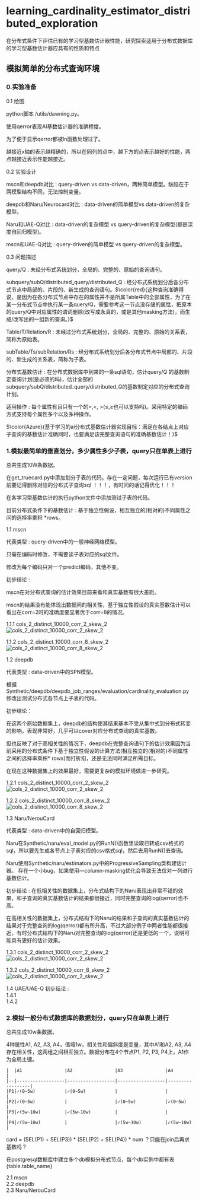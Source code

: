 # learning_cardinality_estimator_distributed_exploration

在分布式条件下评估已有的学习型基数估计器性能，研究探索适用于分布式数据库的学习型基数估计器应具有的性质和特点

## 模拟简单的分布式查询环境

### 0.实验准备

 0.1 绘图

  python脚本 /utils/dawning.py。  

  使用qerror表现AI基数估计器的准确程度。  

  为了便于显示qerror都被ln函数处理过了。  

  越接近x轴的表示越精确的，所以在同列的点中，越下方的点表示越好的性能，两点越接近表示性能越接近。  

 0.2 实验设计  

  mscn和deepdb对比 : query-driven vs data-driven，两种简单模型。缺陷在于两模型结构不同，无法控制变量。

  deepdb和Naru/Neurocard对比 : data-driven的简单模型vs data-driven的复杂模型。  

  Naru和UAE-Q对比 : data-driven的复杂模型 vs query-driven的复杂模型(都是深度自回归模型)。  
  
  mscn和UAE-Q对比 : query-driven的简单模型 vs query-driven的复杂模型。  

 0.3 问题描述

  query/Q : 未经分布式系统划分，全局的、完整的、原始的查询语句。  

  subquery/subQ/distributed_query/distributed_Q : 经分布式系统划分后各分布式节点中局部的、片段的、新生成的查询语句。$\color{red}{这种查询准确得说，是因为在各分布式节点中存在的属性并不是所属Table中的全部属性，为了在某一分布式节点中执行某一条query/Q，需要参考这一节点没存储的属性，把原本的query/Q中对应属性的谓词删除(改写成永真的，或是其他masking方法)，而生成/改写出的一组新的查询。}$  

  Table/T/Relation/R : 未经过分布式系统划分，全局的、完整的、原始的关系表，简称为原始表。  
  
  subTable/Ts/subRelation/Rs : 经分布式系统划分后各分布式节点中局部的、片段的、新生成的关系表，简称为子表。  

  分布式基数估计 : 在分布式数据库中到来的一条sql语句，估计query/Q 的基数制定查询计划(是必须的吗)，估计全部的subquery/subQ/distributed_query/distributed_Q的基数制定对应的分布式查询计划。  

  适用操作 : 每个属性有且只有一个的=,<, >(≤,≥也可以支持吗)。采用特定的编码方式支持每个属性多个以及多种操作。

 $\color{Azure}{基于学习的ai分布式基数估计器实现目标：满足在各结点上对应子查询的基数估计准确同时，也要满足该完整查询语句的准确基数估计！}$

### 1.模拟最简单的垂直划分，多少属性多少子表，query只在单表上进行

 总共生成10W条数据。  

 在get_truecard.py中添加划分子表的代码。存在一定问题，每次运行已有version前要记得删除对应的分布式子查询sql ！！！，有时间的话记得优化！！！  

 在各学习型基数估计的执行python文件中添加测试子表的代码。  

 目前分布式条件下的基数估计 : 基于独立性假设，相互独立的(相对的)不同属性之间的选择率乘积 *rows。  

 1.1 mscn  

  代表类型 : query-driven中的一般神经网络模型。

  只需在编码时修改，不需要读子表对应的sql文件。  

  修改为每个编码只对一个predict编码，其他不变。  

  初步结论 :  

   mscn在对分布式查询的估计效果目前来看和真实基数有很大差距。  

   mscn的结果没有能体现出数据间的相关性，基于独立性假设的真实基数估计可以看出在corr=2时的准确度要显著优于corr=8的情况。  

   1.1.1 cols_2_distinct_10000_corr_2_skew_2  
   ![cols_2_distinct_10000_corr_2_skew_2](https://github.com/spiceandwolf/learning_cardinality_estimator_distributed_exploration/blob/main/Synthetic/cols_2_distinct_10000_corr_2_skew_2.mscn.png)  

   1.1.2 cols_2_distinct_10000_corr_8_skew_2  
   ![cols_2_distinct_10000_corr_8_skew_2](https://github.com/spiceandwolf/learning_cardinality_estimator_distributed_exploration/blob/main/Synthetic/cols_2_distinct_10000_corr_8_skew_2.mscn.png)  

 1.2 deepdb  

  代表类型 : data-driven中的SPN模型。  

  根据Synthetic/deepdb/deepdb_job_ranges/evaluation/cardinality_evaluation.py修改出测试分布式各节点上子表的代码。  

  初步结论：  

   在这两个原始数据集上，deepdb的结构使其结果基本不受从集中式到分布式转变的影响，表现非常好，几乎可以cover对应分布式查询的真实基数。  

   但也反映了对于高相关性的情况下，deepdb在完整查询语句下的估计效果因为当前采用的分布式条件下基于独立性假设的计算方法(相互独立的(相对的)不同属性之间的选择率乘积* rows)而打折扣，还是无法同时满足所需目标。  

   在现在这种数据集上的效果最好，需要更复杂的模拟环境做进一步研究。  

   1.2.1 cols_2_distinct_10000_corr_2_skew_2  
   ![cols_2_distinct_10000_corr_2_skew_2](https://github.com/spiceandwolf/learning_cardinality_estimator_distributed_exploration/blob/main/Synthetic/cols_2_distinct_10000_corr_2_skew_2.deepdb.png)  

   1.2.2 cols_2_distinct_10000_corr_8_skew_2  
   ![cols_2_distinct_10000_corr_8_skew_2](https://github.com/spiceandwolf/learning_cardinality_estimator_distributed_exploration/blob/main/Synthetic/cols_2_distinct_10000_corr_8_skew_2.deepdb.png)

 1.3 Naru/NerouCard  

  代表类型 : data-driven中的自回归模型。  

  Naru在Synthetic/naru/eval_model.py的RunN()函数里读取已转成csv格式的sql，所以要先生成各节点上子表对应的csv格式sql，然后去用RunN()去查询。  

  Naru使用Synthetic/naru/estimators.py中的ProgressiveSampling类构建估计器。
  存在一个小bug，如果使用—column-masking优化会导致无法仅对一列进行基数估计。  

  初步结论 :
   在低相关性的数据集上，分布式结构下的Naru表现出非常不错的效果，和子查询的真实基数估计的结果都很接近，同时完整查询的log(qerror)也不高。  

   在高相关性的数据集上，分布式结构下的Naru的结果和子查询的真实基数估计的结果对于完整查询的log(qerror)都有所升高，不过大部分例子中两者性能都很接近，有时分布式结构下的Naru对完整查询的log(qerror)还是更低的一个，说明可能具有更好的估计效果。  

   1.3.1 cols_2_distinct_10000_corr_2_skew_2  
   ![cols_2_distinct_10000_corr_2_skew_2](https://github.com/spiceandwolf/learning_cardinality_estimator_distributed_exploration/blob/main/Synthetic/cols_2_distinct_10000_corr_2_skew_2.naru.png)

   1.3.2 cols_2_distinct_10000_corr_8_skew_2  
   ![cols_2_distinct_10000_corr_2_skew_2](https://github.com/spiceandwolf/learning_cardinality_estimator_distributed_exploration/blob/main/Synthetic/cols_2_distinct_10000_corr_2_skew_2.naru.png)

 1.4 UAE/UAE-Q
  初步结论 :  
  1.4.1  
  1.4.2  

### 2.模拟一般分布式数据库的数据划分，query只在单表上进行

 总共生成10w条数据。  

 4种属性A1, A2, A3, A4，值域1w，相关性和偏斜度是变量，其中A1和A2, A3, A4存在相关性，这两组之间相互独立。数据分布在4个节点P1, P2, P3, P4上，A1作为全局主键。  

    |  |A1                |A2                |A3                |A4                |  
    |--|------------------|------------------|------------------|------------------|
    |P1|✓(0~5w)           |✓(0~5w)           |                  |                  |
    |P2|✓(0~5w)           |                  |✓(0~5w)           |✓(0~5w)           |
    |P3|✓(5w~10w)         |✓(5w~10w)         |                  |                  |
    |P4|✓(5w~10w)         |                  |✓(5w~10w)         |✓(5w~10w)         |

 card = (SEL(P1) + SEL(P3)) * (SEL(P2) + SEL(P4)) * num ？只能在join后再求基数吗？

 在postgresql数据库中建立多个db模拟分布式节点，每个db实例中都有表{table.table_name}

  2.1 mscn  
  2.2 deepdb  
  2.3 Naru/NerouCard  

